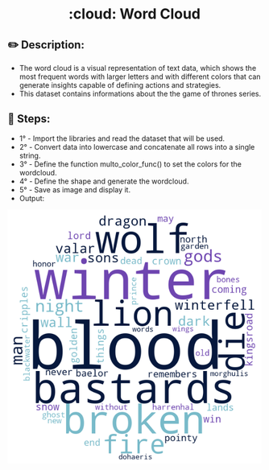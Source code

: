 <h1 align="center">
  :cloud: Word Cloud
</h1>

## :pencil2: Description: 

- The word cloud is a visual representation of text data, which shows the most frequent words with larger letters and with different colors that can generate insights capable of defining actions and strategies.
- This dataset contains informations about the the game of thrones series.

## :memo: Steps:

- 1° - Import the libraries and read the dataset that will be used.
- 2° - Convert data into lowercase and concatenate all rows into a single string.
- 3° - Define the function multo_color_func() to set the colors for the wordcloud.
- 4° - Define the shape and generate the wordcloud.
- 5° - Save as image and display it.
- Output:
 
 ![wordcloud](https://github.com/laiananardi/wordcloud_python/blob/main/cloud.png?raw=true)
